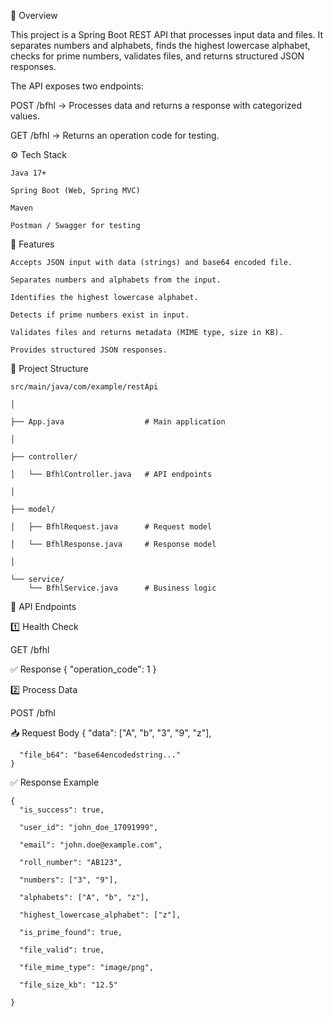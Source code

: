 📌 Overview


This project is a Spring Boot REST API that processes input data and files.
It separates numbers and alphabets, finds the highest lowercase alphabet, checks for prime numbers, validates files, and returns structured JSON responses.

The API exposes two endpoints:

POST /bfhl → Processes data and returns a response with categorized values.

GET /bfhl → Returns an operation code for testing.

⚙️ Tech Stack


    Java 17+
    
    Spring Boot (Web, Spring MVC)
    
    Maven
    
    Postman / Swagger for testing

🚀 Features


    Accepts JSON input with data (strings) and base64 encoded file.
    
    Separates numbers and alphabets from the input.
    
    Identifies the highest lowercase alphabet.
    
    Detects if prime numbers exist in input.
    
    Validates files and returns metadata (MIME type, size in KB).
    
    Provides structured JSON responses.
    
📂 Project Structure


    src/main/java/com/example/restApi
    
    │
    
    ├── App.java                  # Main application
    
    │
    
    ├── controller/
    
    │   └── BfhlController.java   # API endpoints
    
    │
    
    ├── model/
    
    │   ├── BfhlRequest.java      # Request model
    
    │   └── BfhlResponse.java     # Response model
    
    │
    
    └── service/
        └── BfhlService.java      # Business logic
    
    
🔑 API Endpoints


1️⃣ Health Check

GET /bfhl

✅ Response
    {
      "operation_code": 1
    }

2️⃣ Process Data

POST /bfhl

📥 Request Body
    {
      "data": ["A", "b", "3", "9", "z"],
      
      "file_b64": "base64encodedstring..."
    }

✅ Response Example

    {
      "is_success": true,
      
      "user_id": "john_doe_17091999",
      
      "email": "john.doe@example.com",
      
      "roll_number": "AB123",
      
      "numbers": ["3", "9"],
      
      "alphabets": ["A", "b", "z"],
      
      "highest_lowercase_alphabet": ["z"],
      
      "is_prime_found": true,
      
      "file_valid": true,
      
      "file_mime_type": "image/png",
      
      "file_size_kb": "12.5"
      
    }
